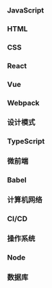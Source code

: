 ### JavaScript



### HTML



### CSS



### React



### Vue



### Webpack



### 设计模式



### TypeScript



### 微前端



### Babel



### 计算机网络



### CI/CD



### 操作系统



### Node



### 数据库



